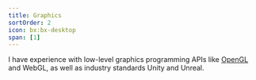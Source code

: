```yaml
---
title: Graphics
sortOrder: 2
icon: bx:bx-desktop
span: [1]
---
```


I have experience with low-level graphics programming APIs like [OpenGL](/work/gltf-viewer) and WebGL, as well as industry standards Unity and Unreal.